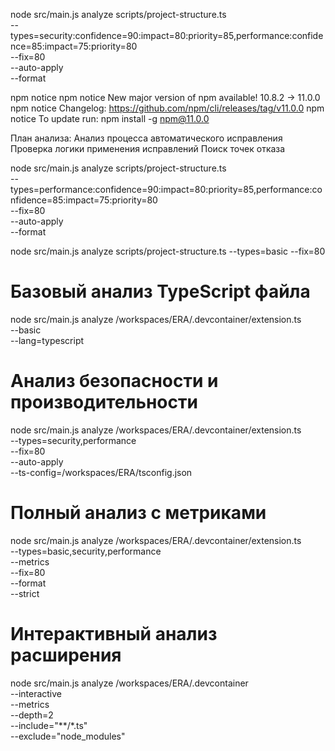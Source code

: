 node src/main.js analyze scripts/project-structure.ts \
  --types=security:confidence=90:impact=80:priority=85,performance:confidence=85:impact=75:priority=80 \
  --fix=80 \
  --auto-apply \
  --format

npm notice
npm notice New major version of npm available! 10.8.2 -> 11.0.0
npm notice Changelog: https://github.com/npm/cli/releases/tag/v11.0.0
npm notice To update run: npm install -g npm@11.0.0

План анализа:
Анализ процесса автоматического исправления
Проверка логики применения исправлений
Поиск точек отказа

node src/main.js analyze scripts/project-structure.ts \
  --  types=performance:confidence=90:impact=80:priority=85,performance:confidence=85:impact=75:priority=80 \
  --fix=80 \
  --auto-apply \
  --format


  node src/main.js analyze scripts/project-structure.ts --types=basic --fix=80

 


 # Базовый анализ TypeScript файла
node src/main.js analyze /workspaces/ERA/.devcontainer/extension.ts \
  --basic \
  --lang=typescript

# Анализ безопасности и производительности
node src/main.js analyze /workspaces/ERA/.devcontainer/extension.ts \
  --types=security,performance \
  --fix=80 \
  --auto-apply \
  --ts-config=/workspaces/ERA/tsconfig.json

# Полный анализ с метриками
node src/main.js analyze /workspaces/ERA/.devcontainer/extension.ts \
  --types=basic,security,performance \
  --metrics \
  --fix=80 \
  --format \
  --strict

# Интерактивный анализ расширения
node src/main.js analyze /workspaces/ERA/.devcontainer \
  --interactive \
  --metrics \
  --depth=2 \
  --include="**/*.ts" \
  --exclude="node_modules"